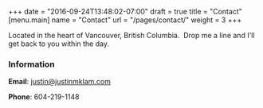 +++
date = "2016-09-24T13:48:02-07:00"
draft = true
title = "Contact"
[menu.main]
    name = "Contact"
    url = "/pages/contact/"
	weight = 3
+++

Located in the heart of Vancouver, British Columbia.  Drop me a line and I'll get back to you within the day.

### Information
__Email__: justin@justinmklam.com

__Phone__: 604-219-1148